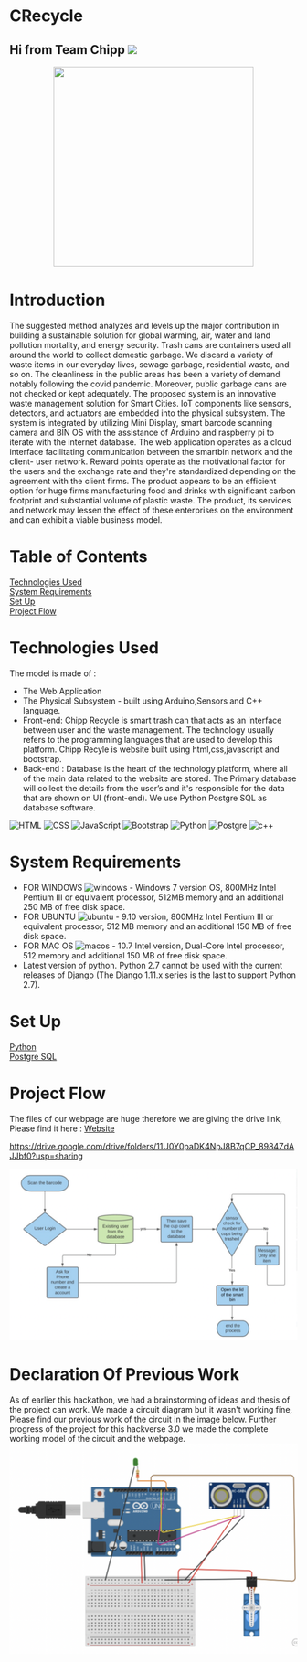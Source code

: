 # CRecycle
## Hi from Team Chipp <img src="https://github.com/TheDudeThatCode/TheDudeThatCode/blob/master/Assets/Hi.gif" width="29px">

<p align="center">
  <img src="demo.gif" width="350" height ="350">
</p>

# Introduction 

The suggested method analyzes and levels up the major contribution in building a sustainable solution for global warming, air, water and land pollution mortality, and energy security. Trash cans are containers used all around the world to collect domestic garbage. We discard a variety of waste items in our everyday lives, sewage garbage, residential waste, and so on. The cleanliness in the public areas has been a variety of demand notably following the covid pandemic. Moreover,  public garbage cans are not checked or kept adequately. The proposed system is an innovative waste management solution for Smart Cities. IoT components like sensors, detectors, and actuators are embedded into the physical subsystem. The system is integrated by utilizing Mini Display, smart barcode scanning camera and BIN OS with the assistance of Arduino and raspberry pi to iterate with the internet database. The web application operates as a cloud interface facilitating communication between the smartbin network and the client- user network. Reward points operate as the motivational factor for the users and the exchange rate and they're standardized depending on the agreement with the client firms. The product appears to be an efficient option for huge firms manufacturing food and drinks with significant carbon footprint and substantial volume of plastic waste. The product, its services and network may lessen the effect of these enterprises on the environment and can exhibit a viable business model.

# Table of Contents
[Technologies Used](#Technologies-Used)</br>
[System Requirements](#System-Requirements)</br>
[Set Up](#Set-up)</br>
[Project Flow](#Project-Flow)

# Technologies Used 
The model is made of :
  - The Web Application
  - The Physical Subsystem - built using Arduino,Sensors and C++ language.
  - Front-end: Chipp Recycle is smart trash can that acts as an interface between user and the waste management. The technology usually refers to the programming languages that are used to develop this platform. Chipp Recyle is website built using html,css,javascript and bootstrap.
  - Back-end : Database is the heart of the technology platform, where all of the main data related to the website are stored. The Primary database will collect the details from the user’s and it's responsible for the data that are shown on UI (front-end). We use Python Postgre SQL as database software.

  ![HTML](https://img.shields.io/badge/-HTML-333333?style=flat&logo=HTML5)
  ![CSS](https://img.shields.io/badge/-CSS-333333?style=flat&logo=CSS3&logoColor=1572B6)
  ![JavaScript](https://img.shields.io/badge/-JavaScript-333333?style=flat&logo=javascript)
  ![Bootstrap](https://img.shields.io/badge/-Bootstrap-333333?style=flat&logo=bootstrap&logoColor=563D7C)
  ![Python](https://img.shields.io/badge/Python-3776AB?style=for-the-badge&logo=python&logoColor=white)
  ![Postgre](https://img.shields.io/badge/PostgreSQL-316192?style=for-the-badge&logo=postgresql&logoColor=white)
  ![c++](https://img.shields.io/badge/C%2B%2B-00599C?style=for-the-badge&logo=c%2B%2B&logoColor=white)

# System Requirements

- FOR WINDOWS ![windows](https://img.shields.io/badge/Windows-0078D6?style=for-the-badge&logo=windows&logoColor=white) - Windows 7 version OS, 800MHz Intel Pentium III or equivalent processor, 512MB memory and an additional 250 MB of free disk space.
- FOR UBUNTU ![ubuntu](https://img.shields.io/badge/Ubuntu-E95420?style=for-the-badge&logo=ubuntu&logoColor=white) - 9.10 version, 800MHz Intel Pentium III or equivalent processor, 512 MB memory and an additional 150 MB of free disk space.
- FOR MAC OS ![macos](https://img.shields.io/badge/mac%20os-000000?style=for-the-badge&logo=macos&logoColor=F0F0F0) - 10.7 Intel version, Dual-Core Intel processor, 512 memory and additional 150 MB of free disk space.
- Latest version of python. Python 2.7 cannot be used with the current releases of Django (The Django 1.11.x series is the last to support Python 2.7).

# Set Up

[Python](https://www.python.org/downloads/) </br>
[Postgre SQL](https://www.postgresql.org/download/)
       
# Project Flow 
The files of our webpage are huge therefore we are giving the drive link, Please find it here  :  [Website](https://drive.google.com/drive/folders/11U0Y0paDK4NpJ8B7qCP_8984ZdAJJbf0?usp=sharing)

https://drive.google.com/drive/folders/11U0Y0paDK4NpJ8B7qCP_8984ZdAJJbf0?usp=sharing

![Flowchart](Flowdiagram.png)

# Declaration Of Previous Work
  As of earlier this hackathon, we had a brainstorming of ideas and thesis of the project can work. We made a circuit diagram but it wasn't working fine, Please find our previous work of the circuit in the image below. Further progress of the project for this hackverse 3.0 we made the complete working model of the circuit and the webpage.
  ![prev](prev.png)
